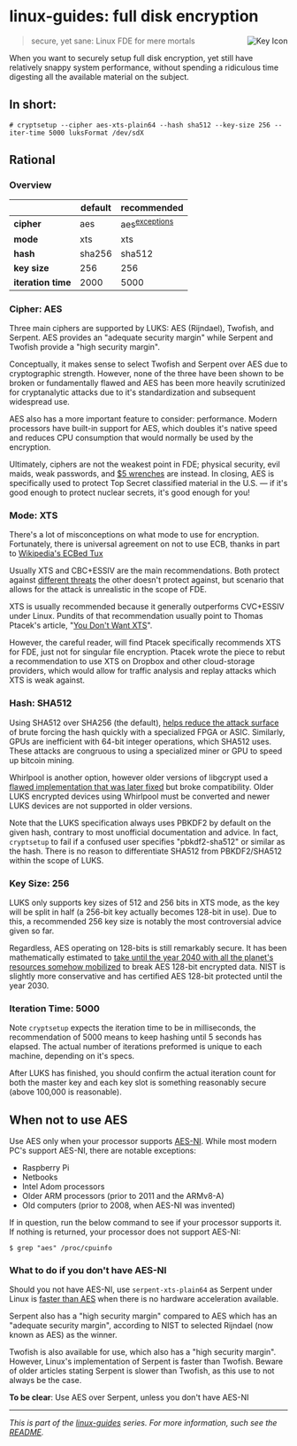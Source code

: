 # linux-guides: full disk encryption

<img align="right" alt="Key Icon" src="https://raw.githubusercontent.com/keithieopia/linux-guides/master/assets/key_circle.png">

> secure, yet sane: Linux FDE for mere mortals

When you want to securely setup full disk encryption, yet still have
relatively snappy system performance, without spending a ridiculous time
digesting all the available material on the subject.


## In short:
```console
# cryptsetup --cipher aes-xts-plain64 --hash sha512 --key-size 256 --iter-time 5000 luksFormat /dev/sdX
```

## Rational

### Overview
|                    | default | recommended                         |
| ------------------ | ------- | ----------------------------------- |
| **cipher**         | aes     | aes<sup>[exceptions](#aes-ni)</sup> |
| **mode**           | xts     | xts                                 |
| **hash**           | sha256  | sha512                              |
| **key size**       | 256     | 256                                 |
| **iteration time** | 2000    | 5000                                |


### Cipher: AES
Three main ciphers are supported by LUKS: AES (Rijndael), Twofish, and Serpent.
AES provides an "adequate security margin" while Serpent and Twofish provide a
"high security margin".

Conceptually, it makes sense to select Twofish and Serpent over AES due to
cryptographic strength. However, none of the three have been shown to be broken
or fundamentally flawed and AES has been more heavily scrutinized for
cryptanalytic attacks due to it's standardization and subsequent widespread use.

AES also has a more important feature to consider: performance. Modern processors
have built-in support for AES, which doubles it's native speed and reduces CPU
consumption that would normally be used by the encryption.

Ultimately, ciphers are not the weakest point in FDE; physical security, evil maids,
weak passwords, and [$5 wrenches](https://xkcd.com/538/) are instead. In closing,
AES is specifically used to protect Top Secret classified material in the U.S.
— if it's good enough to protect nuclear secrets, it's good enough for you!


### Mode: XTS
There's a lot of misconceptions on what mode to use for encryption. Fortunately,
there is universal agreement on not to use ECB, thanks in part to
[Wikipedia's ECBed Tux](https://en.wikipedia.org/wiki/Block_cipher_mode_of_operation#Electronic_Codebook_.28ECB.29)

Usually XTS and CBC+ESSIV are the main recommendations. Both protect against
[different threats](http://security.stackexchange.com/questions/64151/xts-vs-aes-cbc-with-essiv-for-file-based-filesystem-encryption#64157)
the other doesn't protect against, but scenario that allows for the attack is
unrealistic in the scope of FDE.

XTS is usually recommended because it generally outperforms CVC+ESSIV under Linux.
Pundits of that recommendation usually point to Thomas Ptacek's article,
"[You Don't Want XTS](https://sockpuppet.org/blog/2014/04/30/you-dont-want-xts/)".

However, the careful reader, will find Ptacek specifically recommends XTS for
FDE, just not for singular file encryption. Ptacek wrote the piece to rebut a
recommendation to use XTS on Dropbox and other cloud-storage providers, which
would allow for traffic analysis and replay attacks which XTS is weak against.

### Hash: SHA512
Using SHA512 over SHA256 (the default), [helps reduce the attack surface](http://security.stackexchange.com/questions/40208/recommended-options-for-luks-cryptsetup)
of brute forcing the hash quickly with a specialized FPGA or ASIC. Similarly,
GPUs are inefficient with 64-bit integer operations, which SHA512 uses. These
attacks are congruous to using a specialized miner or GPU to speed up bitcoin
mining.

Whirlpool is another option, however older versions of libgcrypt used a
[flawed implementation that was later fixed](http://www.saout.de/pipermail/dm-crypt/2014-February/003956.html)
but broke compatibility. Older LUKS encrypted devices using Whirlpool must be
converted and newer LUKS devices are not supported in older versions.

Note that the LUKS specification always uses PBKDF2 by default on the given hash,
contrary to most unofficial documentation and advice. In fact, `cryptsetup` to
fail if a confused user specifies "pbkdf2-sha512" or similar as the hash. There
is no reason to differentiate SHA512 from PBKDF2/SHA512 within the scope of LUKS.

### Key Size: 256
LUKS only supports key sizes of 512 and 256 bits in XTS mode, as the key will be
split in half (a 256-bit key actually becomes 128-bit in use). Due to this, a
recommended 256 key size is notably the most controversial advice given so far.

Regardless, AES operating on 128-bits is still remarkably secure. It has been
mathematically estimated to [take until the year 2040 with all the planet's resources somehow mobilized](http://security.stackexchange.com/questions/6141/amount-of-simple-operations-that-is-safely-out-of-reach-for-all-humanity/6149#6149)
to break AES 128-bit encrypted data. NIST is slightly more conservative and has
certified AES 128-bit protected until the year 2030.

### Iteration Time: 5000
Note `cryptsetup` expects the iteration time to be in milliseconds, the
recommendation of 5000 means to keep hashing until 5 seconds has elapsed. The
actual number of iterations preformed is unique to each machine, depending on
it's specs.

After LUKS has finished, you should confirm the actual iteration count for both
the master key and each key slot is something reasonably secure (above 100,000 is
reasonable).

## When not to use AES
<a name="aes-ni"></a>
Use AES only when your processor supports [AES-NI](https://en.wikipedia.org/wiki/AES_instruction_set).
While most modern PC's support AES-NI, there are notable exceptions:

  * Raspberry Pi
  * Netbooks
  * Intel Adom processors
  * Older ARM processors (prior to 2011 and the ARMv8-A)
  * Old computers (prior to 2008, when AES-NI was invented)

If in question, run the below command to see if your processor supports it. If
nothing is returned, your processor does not support AES-NI:

```console
$ grep "aes" /proc/cpuinfo
```

### What to do if you don't have AES-NI
Should you not have AES-NI, use `serpent-xts-plain64` as Serpent under Linux is
[faster than AES](http://crypto.stackexchange.com/questions/15091/why-is-serpent-faster-than-aes-in-this-benchmark#15092)
when there is no hardware acceleration available.

Serpent also has a "high security margin" compared to AES which has an "adequate
security margin", according to NIST to selected Rijndael (now known as AES) as
the winner.

Twofish is also available for use, which also has a "high security margin".
However, Linux's implementation of Serpent is faster than Twofish. Beware of older
articles stating Serpent is slower than Twofish, as this use to not always be the
case.

**To be clear**: Use AES over Serpent, unless you don't have AES-NI

---

*This is part of the [linux-guides](https://github.com/keithieopia/linux-guides) series. For more information, such see the [README](https://github.com/keithieopia/linux-guides/blob/master/README.md).*
